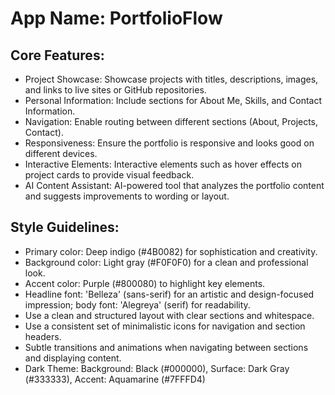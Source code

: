 # **App Name**: PortfolioFlow

## Core Features:

- Project Showcase: Showcase projects with titles, descriptions, images, and links to live sites or GitHub repositories.
- Personal Information: Include sections for About Me, Skills, and Contact Information.
- Navigation: Enable routing between different sections (About, Projects, Contact).
- Responsiveness: Ensure the portfolio is responsive and looks good on different devices.
- Interactive Elements: Interactive elements such as hover effects on project cards to provide visual feedback.
- AI Content Assistant: AI-powered tool that analyzes the portfolio content and suggests improvements to wording or layout.

## Style Guidelines:

- Primary color: Deep indigo (#4B0082) for sophistication and creativity.
- Background color: Light gray (#F0F0F0) for a clean and professional look.
- Accent color: Purple (#800080) to highlight key elements.
- Headline font: 'Belleza' (sans-serif) for an artistic and design-focused impression; body font: 'Alegreya' (serif) for readability.
- Use a clean and structured layout with clear sections and whitespace.
- Use a consistent set of minimalistic icons for navigation and section headers.
- Subtle transitions and animations when navigating between sections and displaying content.
- Dark Theme: Background: Black (#000000), Surface: Dark Gray (#333333), Accent: Aquamarine (#7FFFD4)
